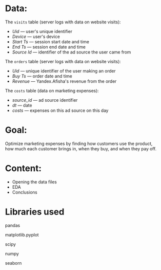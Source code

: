 # Data: 

The `visits` table (server logs with data on website visits):

- *Uid* — user's unique identifier
- *Device* — user's device
- *Start Ts* — session start date and time
- *End Ts* — session end date and time
- *Source Id* — identifier of the ad source the user came from


The `orders` table (server logs with data on website visits):

- *Uid* — unique identifier of the user making an order
- *Buy Ts* — order date and time
- *Revenue* — Yandex.Afisha's revenue from the order


The `costs` table (data on marketing expenses):

- *source_id* — ad source identifier
- *dt* — date
- *costs* — expenses on this ad source on this day

# Goal:
Optimize marketing expenses by finding how customers use the product, how much each customer brings in, when they buy, and when they pay off.

# Content:
- Opening the data files
- EDA
- Conclusions

# Libraries used
pandas

matplotlib.pyplot

scipy

numpy

seaborn
